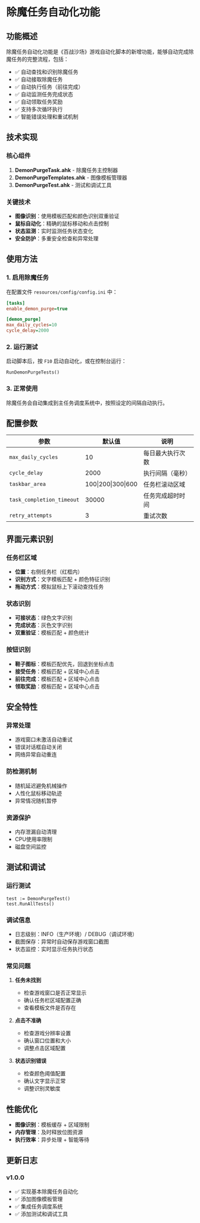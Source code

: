 # 除魔任务自动化功能

## 功能概述

除魔任务自动化功能是《百战沙场》游戏自动化脚本的新增功能，能够自动完成除魔任务的完整流程，包括：

- ✅ 自动查找和识别除魔任务
- ✅ 自动接取除魔任务
- ✅ 自动执行任务（前往完成）
- ✅ 自动监测任务完成状态
- ✅ 自动领取任务奖励
- ✅ 支持多次循环执行
- ✅ 智能错误处理和重试机制

## 技术实现

### 核心组件

1. **DemonPurgeTask.ahk** - 除魔任务主控制器
2. **DemonPurgeTemplates.ahk** - 图像模板管理器
3. **DemonPurgeTest.ahk** - 测试和调试工具

### 关键技术

- **图像识别**：使用模板匹配和颜色识别双重验证
- **鼠标自动化**：精确的鼠标移动和点击控制
- **状态监测**：实时监测任务状态变化
- **安全防护**：多重安全检查和异常处理

## 使用方法

### 1. 启用除魔任务

在配置文件 `resources/config/config.ini` 中：

```ini
[tasks]
enable_demon_purge=true

[demon_purge]
max_daily_cycles=10
cycle_delay=2000
```

### 2. 运行测试

启动脚本后，按 `F10` 启动自动化，或在控制台运行：

```ahk
RunDemonPurgeTests()
```

### 3. 正常使用

除魔任务会自动集成到主任务调度系统中，按照设定的间隔自动执行。

## 配置参数

| 参数 | 默认值 | 说明 |
|------|--------|------|
| `max_daily_cycles` | 10 | 每日最大执行次数 |
| `cycle_delay` | 2000 | 执行间隔（毫秒） |
| `taskbar_area` | 100\|200\|300\|600 | 任务栏滚动区域 |
| `task_completion_timeout` | 30000 | 任务完成超时时间 |
| `retry_attempts` | 3 | 重试次数 |

## 界面元素识别

### 任务栏区域
- **位置**：右侧任务栏（红框内）
- **识别方式**：文字模板匹配 + 颜色特征识别
- **拖动方式**：模拟鼠标上下滚动查找任务

### 状态识别
- **可接状态**：绿色文字识别
- **完成状态**：灰色文字识别
- **双重验证**：模板匹配 + 颜色统计

### 按钮识别
- **鞋子图标**：模板匹配优先，回退到坐标点击
- **接受任务**：模板匹配 + 区域中心点击
- **前往完成**：模板匹配 + 区域中心点击
- **领取奖励**：模板匹配 + 区域中心点击

## 安全特性

### 异常处理
- 游戏窗口未激活自动重试
- 错误对话框自动关闭
- 网络异常自动重连

### 防检测机制
- 随机延迟避免机械操作
- 人性化鼠标移动轨迹
- 异常情况随机暂停

### 资源保护
- 内存泄漏自动清理
- CPU使用率限制
- 磁盘空间监控

## 测试和调试

### 运行测试
```ahk
test := DemonPurgeTest()
test.RunAllTests()
```

### 调试信息
- 日志级别：INFO（生产环境）/ DEBUG（调试环境）
- 截图保存：异常时自动保存游戏窗口截图
- 状态监控：实时显示任务执行状态

### 常见问题

1. **任务未找到**
   - 检查游戏窗口是否正常显示
   - 确认任务栏区域配置正确
   - 查看模板文件是否存在

2. **点击不准确**
   - 检查游戏分辨率设置
   - 确认窗口位置和大小
   - 调整点击区域配置

3. **状态识别错误**
   - 检查颜色阈值配置
   - 确认文字显示正常
   - 调整识别灵敏度

## 性能优化

- **图像识别**：模板缓存 + 区域限制
- **内存管理**：及时释放位图资源
- **执行效率**：异步处理 + 智能等待

## 更新日志

### v1.0.0
- ✅ 实现基本除魔任务自动化
- ✅ 添加图像模板管理
- ✅ 集成任务调度系统
- ✅ 添加测试和调试工具